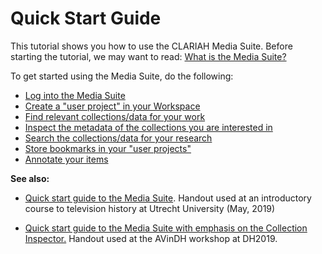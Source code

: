Quick Start Guide
===

This tutorial shows you how to use the CLARIAH Media Suite. Before starting the tutorial, we may want to read: [What is the Media Suite?](http://mediasuite.clariah.nl/documentation/faq/what-is-it)

To get started using the Media Suite, do the following:

- [Log into the Media Suite](<http://mediasuite.clariah.nl/documentation/howtos/login>)
- [Create a "user project" in your Workspace](<http://mediasuite.clariah.nl/documentation/howtos/user-projects>)
- [Find relevant collections/data for your work](<http://mediasuite.clariah.nl/documentation/howtos/data>)
- [Inspect the metadata of the collections you are interested in](<http://mediasuite.clariah.nl/documentation/howtos/collection-inspector>)
- [Search the collections/data for your research](<http://mediasuite.clariah.nl/documentation/howtos/single-search>)
- [Store bookmarks in your "user projects"](<http://mediasuite.clariah.nl/documentation/howtos/bookmark>)
- [Annotate your items](<http://mediasuite.clariah.nl/documentation/howtos/annotate>)


**See also:** 

- [Quick start guide to the Media Suite](https://www.slideshare.net/clariah_mediasuite/hands-on-workshop-with-the-clariah-media-suite-introduction-to-television-history-online). Handout used at an introductory course to television history at Utrecht University (May, 2019)

- [Quick start guide to the Media Suite with emphasis on the Collection Inspector.](https://www.slideshare.net/clariah_mediasuite/doing-transparent-research-with-the-media-suite-quick-start-guide-to-the-media-suite-with-emphasis-on-the-collection-inspector-tool/clariah_mediasuite/doing-transparent-research-with-the-media-suite-quick-start-guide-to-the-media-suite-with-emphasis-on-the-collection-inspector-tool) Handout used at the AVinDH workshop at DH2019.

  
  

